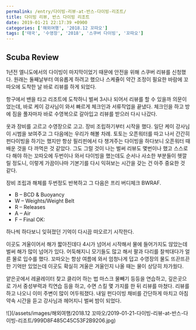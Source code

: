 ```yaml
---
permalink: /entry/다이빙-리뷰-at-반스-다이빙-리조트/
title: 다이빙 리뷰, 반스 다이빙 리조트
date: 2019-01-21 22:17:39 +0900
categories: ['해외여행', '2018.12 꼬따오']
tags: ['태국', '수영장', '2018', '스쿠버 다이빙', '꼬따오']
---
```



## Scuba Review
1년전 엘니도에서의 다이빙이 마지막이었기 때문에 안전을 위해 스쿠버 리뷰를 신청했다.
원래는 둘째날부터 여유롭게 하려고 했으나 스케쥴이 약간 조정이 필요한 바람에 꼬따오에 도착한 날 바로 리뷰를 하게 되었다.

항구에서 밴을 타고 리조트에 도착하니 벌써 3시나 되어서 리뷰를 할 수 있을까 의문이었는데, 바로 케이 강사님이 와서 빠르게 체크인과 서류작업을 끝냈다. 체크인을 하고 방에 짐을 풀자마자 바로 수영복으로 갈아입고 리뷰를 받으러 다시 나갔다.

옷과 장비를 고르고 수영장으로 고고. 장비 조립하기부터 시작을 했다.
일단 케이 강사님이 시범을 보여주고 그 다음에는 우리가 해볼 차례.
토토는 오픈워터를 따고 나서 간간히 펀다이빙을 하기는 했지만 항상 필리핀에서 다 챙겨주는 다이빙을 하다보니 오픈워터 때 배운 것을 다 까먹은 것 같았다. 그도 그럴 것이 나는 벌써 리뷰도 몇번이나 했고 스스로 다 해야 하는 꼬따오에 두번이나 와서 다이빙을 했는데도 순서나 사소한 부분들이 헷깔릴 정도니, 이렇게 가끔이나마 기본기를 다시 익혀보는 시간을 갖는 건 아주 중요한 것 같다.

장비 조립과 해체를 두번정도 반복하고 그 다음은 프리 버디체크 BWRAF.
* B – BCD & Buoyancy
* W – Weights/Weight Belt
* R – Releases
* A – Air
* F – Final OK:


하나씩 하다보니 잊혀졌던 기억이 다시끔 떠오르기 시작한다.

이곳도 겨울이어서 해가 짧아진데다 4시가 넘어서 시작해서 물에 들어가지도 않았는데 벌써 해가 많이 넘어가 있다. 어둑해지니 모기들도 많고 해서 팔과 다리를 찰싹대다가 얼른 물로 입수를 했다.
꼬따오는 항상 여름에 와서 엄청나게 덥고 수영장의 물도 뜨끈뜨끈한 기억만 있었는데 이곳도 확실히 겨울은 겨울인지 나올 때는 물이 상당히 차가웠다.

얕은곳에서 레귤레이터 찾고 클리어 하는 법 마스크 물빼기 등등을 연습하고, 깊은곳으로 가서 중성부력과 킥연습 등을 하고, 수면 스킬 몇 가지를 한 뒤 리뷰를 마쳤다.
리뷰를 하고 나오니 이미 주변이 많이 어두워졌다. 내일 펀다이빙 채비를 간단하게 마치고 아침 약속 시간을 듣고 강사님과 헤어지니 벌써 밤이 되었다.

![](/assets/images/해외여행/2018.12 꼬따오/2019-01-21-다이빙-리뷰-at-반스-다이빙-리조트/999D8F485C45C53F2B9206.jpg)



